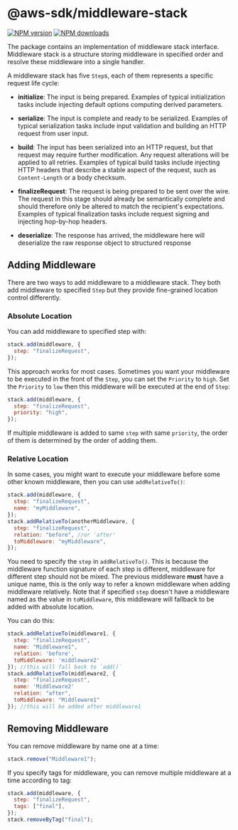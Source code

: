 # @aws-sdk/middleware-stack

[![NPM version](https://img.shields.io/npm/v/@aws-sdk/middleware-stack/rc.svg)](https://www.npmjs.com/package/@aws-sdk/middleware-stack)
[![NPM downloads](https://img.shields.io/npm/dm/@aws-sdk/middleware-stack.svg)](https://www.npmjs.com/package/@aws-sdk/middleware-stack)

The package contains an implementation of middleware stack interface. Middleware
stack is a structure storing middleware in specified order and resolve these
middleware into a single handler.

A middleware stack has five `Step`s, each of them represents a specific request life cycle:

- **initialize**: The input is being prepared. Examples of typical initialization tasks include injecting default options computing derived parameters.

- **serialize**: The input is complete and ready to be serialized. Examples of typical serialization tasks include input validation and building an HTTP request from user input.

- **build**: The input has been serialized into an HTTP request, but that request may require further modification. Any request alterations will be applied to all retries. Examples of typical build tasks include injecting HTTP headers that describe a stable aspect of the request, such as `Content-Length` or a body checksum.

- **finalizeRequest**: The request is being prepared to be sent over the wire. The request in this stage should already be semantically complete and should therefore only be altered to match the recipient's expectations. Examples of typical finalization tasks include request signing and injecting hop-by-hop headers.

- **deserialize**: The response has arrived, the middleware here will deserialize the raw response object to structured response

## Adding Middleware

There are two ways to add middleware to a middleware stack. They both add middleware to specified `Step` but they provide fine-grained location control differently.

### Absolute Location

You can add middleware to specified step with:

```javascript
stack.add(middleware, {
  step: "finalizeRequest",
});
```

This approach works for most cases. Sometimes you want your middleware to be executed in the front of the `Step`, you can set the `Priority` to `high`. Set the `Priority` to `low` then this middleware will be executed at the end of `Step`:

```javascript
stack.add(middleware, {
  step: "finalizeRequest",
  priority: "high",
});
```

If multiple middleware is added to same `step` with same `priority`, the order of them is determined by the order of adding them.

### Relative Location

In some cases, you might want to execute your middleware before some other known middleware, then you can use `addRelativeTo()`:

```javascript
stack.add(middleware, {
  step: "finalizeRequest",
  name: "myMiddleware",
});
stack.addRelativeTo(anotherMiddleware, {
  step: "finalizeRequest",
  relation: "before", //or 'after'
  toMiddleware: "myMiddleware",
});
```

You need to specify the `step` in `addRelativeTo()`. This is because the middleware function signature of each step is different, middleware for different step should not be mixed. The previous middleware **must** have a unique name, this is the only way to refer a known middleware when adding middleware relatively. Note that if specified `step` doesn't have a middleware named as the value in `toMiddleware`, this middleware will fallback to be added with absolute location.

You can do this:

```javascript
stack.addRelativeTo(middleware1, {
  step: "finalizeRequest",
  name: "Middleware1",
  relation: 'before',
  toMiddleware: 'middleware2'
}); //this will fall back to `add()`
stack.addRelativeTo(middleware2, {
  step: "finalizeRequest",
  name: 'Middleware2'
  relation: "after",
  toMiddleware: "Middleware1"
}); //this will be added after middleware1
```

## Removing Middleware

You can remove middleware by name one at a time:

```javascript
stack.remove("Middleware1");
```

If you specify tags for middleware, you can remove multiple middleware at a time according to tag:

```javascript
stack.add(middleware, {
  step: "finalizeRequest",
  tags: ["final"],
});
stack.removeByTag("final");
```
